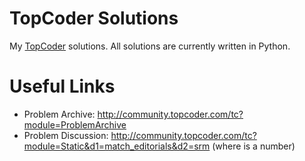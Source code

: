 TopCoder Solutions
==
My [TopCoder](topcoder.com/tc) solutions.
All solutions are currently written in Python.

Useful Links
===
 * Problem Archive: http://community.topcoder.com/tc?module=ProblemArchive
 * Problem Discussion: http://community.topcoder.com/tc?module=Static&d1=match_editorials&d2=srm<SRM>  (where <SRM> is a number)
